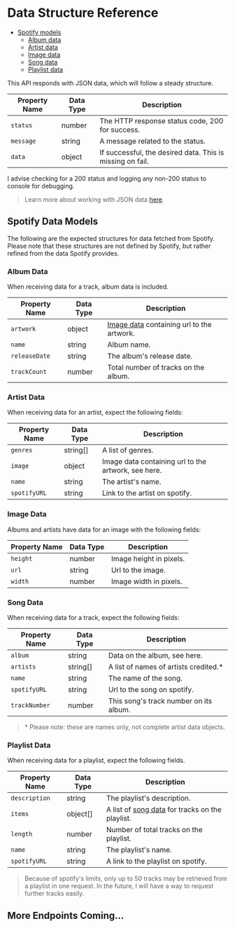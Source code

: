# Data Structure Reference

- [Spotify models](#spotify-data-models)
    - [Album data](#album-data)
    - [Artist data](#artist-data)
    - [Image data](#image-data)
    - [Song data](#song-data)
    - [Playlist data](#playlist-data)

This API responds with JSON data, which will follow a steady structure.

| Property Name    | Data Type         | Description                       | 
|------------------|-------------------|-----------------------------------|
| `status`         | number            | The HTTP response status code, 200 for success.
| `message`        | string            | A message related to the status.
| `data`           | object            | If successful, the desired data. This is missing on fail.

I advise checking for a 200 status and logging any non-200 status to console for debugging.

> Learn more about working with JSON data [here](https://developer.mozilla.org/en-US/docs/Learn/JavaScript/Objects/JSON#json_structure).


## Spotify Data Models

The following are the expected structures for data fetched from Spotify. Please note that these structures are not defined by Spotify, but rather refined from the data Spotify provides.

### Album Data

When receiving data for a track, album data is included.

| Property Name    | Data Type         | Description                       | 
|------------------|-------------------|-----------------------------------|
| `artwork`        | object            | [Image data](#image-data) containing url to the artwork.
| `name`           | string            | Album name.
| `releaseDate`    | string            | The album's release date.
| `trackCount`     | number            | Total number of tracks on the album.


### Artist Data

When receiving data for an artist, expect the following fields:

| Property Name    | Data Type         | Description                       | 
|------------------|-------------------|-----------------------------------|
| `genres`         | string[]          | A list of genres.
| `image`          | object            | Image data containing url to the artwork, see here.
| `name`           | string            | The artist's name.
| `spotifyURL`     | string            | Link to the artist on spotify.


### Image Data

Albums and artists have data for an image with the following fields:

| Property Name    | Data Type         | Description                       | 
|------------------|-------------------|-----------------------------------|
| `height`         | number            | Image height in pixels.
| `url`            | string            | Url to the image.
| `width`          | number            | Image width in pixels.


### Song Data

When receiving data for a track, expect the following fields:

| Property Name    | Data Type         | Description                       | 
|------------------|-------------------|-----------------------------------|
| `album`          | string            | Data on the album, see here.
| `artists`        | string[]          | A list of names of artists credited.*
| `name`           | string            | The name of the song.
| `spotifyURL`     | string            | Url to the song on spotify.
| `trackNumber`    | number            | This song's track number on its album.

> \* Please note: these are names only, not complete artist data objects.

### Playlist Data

When receiving data for a playlist, expect the following fields.

| Property Name    | Data Type         | Description                       | 
|------------------|-------------------|-----------------------------------|
| `description`    | string            | The playlist's description.
| `items`          | object[]          | A list of [song data](#song-data) for tracks on the playlist.
| `length`         | number            | Number of total tracks on the playlist.
| `name`           | string            | The playlist's name.
| `spotifyURL`     | string            | A link to the playlist on spotify.

> Because of spotify's limits, only up to 50 tracks may be retrieved from a playlist in one request. In the future, I will have a way to request further tracks easily.


## More Endpoints Coming...
